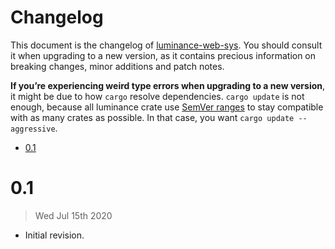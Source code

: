 # Changelog

This document is the changelog of [luminance-web-sys](https://crates.io/crates/luminance-web-sys).
You should consult it when upgrading to a new version, as it contains precious information on
breaking changes, minor additions and patch notes.

**If you’re experiencing weird type errors when upgrading to a new version**, it might be due to
how `cargo` resolve dependencies. `cargo update` is not enough, because all luminance crate use
[SemVer ranges](https://doc.rust-lang.org/cargo/reference/specifying-dependencies.html) to stay
compatible with as many crates as possible. In that case, you want `cargo update --aggressive`.

<!-- vim-markdown-toc GFM -->

* [0.1](#01)

<!-- vim-markdown-toc -->

# 0.1

> Wed Jul 15th 2020

- Initial revision.

